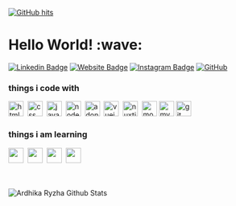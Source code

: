 <a href="https://github.com/ardhikarn/ardhikarn" target="_blank"><img alt="GitHub hits" src="https://img.shields.io/github/last-commit/ardhikarn/ardhikarn?label=profile%20updated&style=flat-square"></a>

<h1>Hello World! :wave:</h1>

[![Linkedin Badge](https://img.shields.io/badge/-LinkedIn-0e76a8?style=flat-square&logo=Linkedin&logoColor=white)](https://www.linkedin.com/in/ardhikarn/)
[![Website Badge](https://img.shields.io/badge/Website-3b5998?style=flat-square&logo=google-chrome&logoColor=white)](https://rythzid.xyz)
[![Instagram Badge](https://img.shields.io/badge/-Instagram-e4405f?style=flat-square&logo=Instagram&logoColor=white)](https://instagram.com/ardhikarn)
<a href="https://github.com/ardhikarn" target="_blank"><img alt="GitHub" src="https://img.shields.io/badge/Github-181717?style=flat-square&logo=GitHub&logoColor=white"></a>

<h3>things i code with</h3>
<span><img src="https://cdn.jsdelivr.net/gh/devicons/devicon@latest/icons/html5/html5-plain.svg" alt="html" width="30px"></span>&nbsp;
<span><img src="https://cdn.jsdelivr.net/gh/devicons/devicon@latest/icons/css3/css3-plain.svg" alt="css" width="30px"></span>&nbsp;
<span><img src="https://cdn.jsdelivr.net/gh/devicons/devicon@latest/icons/javascript/javascript-original.svg" alt="javascript" width="30px"></span>&nbsp;
<span><img src="https://cdn.jsdelivr.net/gh/devicons/devicon@latest/icons/nodejs/nodejs-plain.svg" alt="nodejs" width="30px"></span>&nbsp;
<span><img src="https://cdn.jsdelivr.net/gh/devicons/devicon@latest/icons/adonisjs/adonisjs-original.svg" alt="adonisjs" width="30px"></span>&nbsp;
<span><img src="https://cdn.jsdelivr.net/gh/devicons/devicon@latest/icons/vuejs/vuejs-original.svg" alt="vuejs" width="30px"></span>&nbsp;
<span><img src="https://cdn.jsdelivr.net/gh/devicons/devicon@latest/icons/nuxtjs/nuxtjs-original.svg" alt="nuxtjs" width="30px"></span>&nbsp;
<span><img src="https://cdn.jsdelivr.net/gh/devicons/devicon@latest/icons/mongodb/mongodb-original.svg" alt="mongodb" width="30px"></span>
<span><img src="https://cdn.jsdelivr.net/gh/devicons/devicon@latest/icons/mysql/mysql-original.svg" alt="mysql" width="30px"></span>
<span><img src="https://cdn.jsdelivr.net/gh/devicons/devicon@latest/icons/git/git-original.svg" alt="git" width="30px"></span>&nbsp;

<h3>things i am learning </h3>
<span><img src="https://cdn.jsdelivr.net/gh/devicons/devicon@latest/icons/typescript/typescript-original.svg" width="30px"></span>&nbsp;
<span><img src="https://cdn.jsdelivr.net/gh/devicons/devicon@latest/icons/react/react-original.svg" width="30px"></span>&nbsp;
<span><img src="https://cdn.jsdelivr.net/gh/devicons/devicon@latest/icons/nextjs/nextjs-original.svg" width="30px"></span>&nbsp;
<span><img src="https://cdn.jsdelivr.net/gh/devicons/devicon@latest/icons/go/go-original.svg" width="30px"></span>

<br>
<br>
<br>

![Ardhika Ryzha Github Stats](https://github-readme-stats.vercel.app/api?username=ardhikarn&count_private=true&show_icons=true&theme=github_dark&include_all_commits=true)
